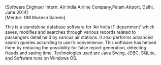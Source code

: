 [Software Engineer Intern: Air India Airline Company,Palam Airport, Delhi, June 2014]<br>
[Mentor: GM Mukesh Sareen]<br>

This is a standalone database software for ‘Air India IT department’ which saves, modifies and searches through
various records related to passengers detail held by various air stations.
It also performs advanced search queries according to user’s convenience.
This software has helped them by reducing the possibility for false report generation, detecting frauds and saving time.
Technologies used are Java Swing, JDBC, SQLite, and Software runs on Windows OS.
